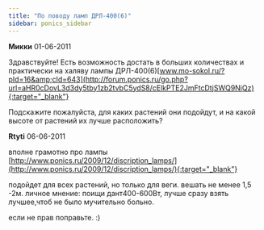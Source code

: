 ```yaml
---
title: "По поводу ламп ДРЛ-400(6)"
sidebar: ponics_sidebar
---
```


**Микки** 01-06-2011

Здравствуйте! Есть возможность достать в больших количествах и практически на халяву лампы ДРЛ-400(6)[www.mo-sokol.ru/?pId=16&amp;cId=643](http://forum.ponics.ru/go.php?url=aHR0cDovL3d3dy5tby1zb2tvbC5ydS8/cElkPTE2JmFtcDtjSWQ9NjQz){:target="_blank"}

Подскажите пожалуйста, для каких растений они подойдут, и на какой высоте от растений их лучше расположить?


**Rtyti** 06-06-2011

вполне грамотно про лампы [http://www.ponics.ru/2009/12/discription_lamps/](http://www.ponics.ru/2009/12/discription_lamps/){:target="_blank"}

подойдет для всех растений, но только для веги. вешать не менее 1,5 -2м. личное мнение: поищи дант400-600Вт, лучше сразу взять лучшее,чтоб не было мучительно больно.

если не прав поправьте. :)


